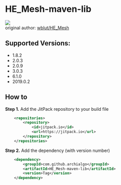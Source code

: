 # HE_Mesh-maven-lib
[![](https://jitpack.io/v/archialgo/HE_Mesh-maven-lib.svg)](https://jitpack.io/#archialgo/HE_Mesh-maven-lib)  
original author: [wblut/HE_Mesh](https://github.com/wblut/HE_Mesh)

## Supported Versions:  
- 1.8.2  
- 2.0.3  
- 2.0.9  
- 3.0.3  
- 6.1.0  
- 2019.0.2

## How to
**Step 1.** Add the JitPack repository to your build file
``` xml
	<repositories>
		<repository>
		    <id>jitpack.io</id>
		    <url>https://jitpack.io</url>
		</repository>
	</repositories>
```
**Step 2.** Add the dependency (with version number)
``` xml
	<dependency>
	    <groupId>com.github.archialgo</groupId>
	    <artifactId>HE_Mesh-maven-lib</artifactId>
	    <version>Tag</version>
	</dependency>
```